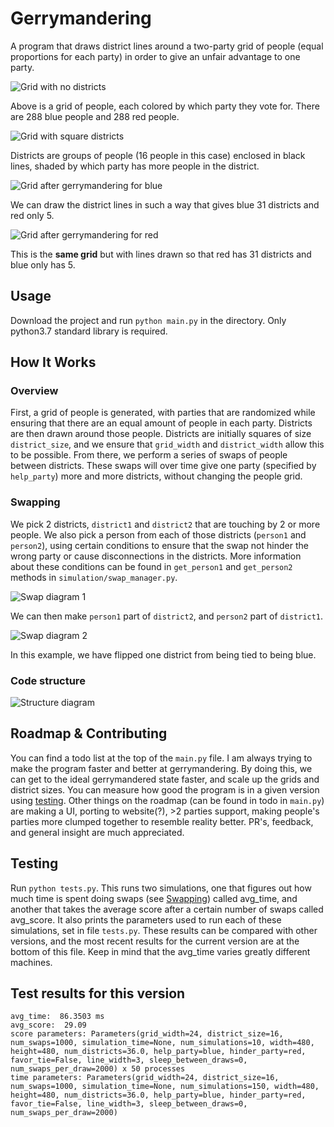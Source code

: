 # Gerrymandering
A program that draws district lines around a two-party grid of people (equal proportions for each party) in order to
give an unfair advantage to one party.

![Grid with no districts](images/no_districts.png)

Above is a grid of people, each colored by which party they vote for. There are 288 blue people and 288 red people.

![Grid with square districts](images/square_districts.png)

Districts are groups of people (16 people in this case) enclosed in black lines, shaded by which party has more people
in the district.

![Grid after gerrymandering for blue](images/gerrymandered_for_blue.png)

We can draw the district lines in such a way that gives blue 31 districts and red only 5.

![Grid after gerrymandering for red](images/gerrymandered_for_red.png)

This is the **same grid** but with lines drawn so that red has 31 districts and blue only has 5.

## Usage
Download the project and run `python main.py` in the directory. Only python3.7 standard library is required.

## How It Works
### Overview
First, a grid of people is generated, with parties that are randomized while ensuring that there are an equal amount of
people in each party. Districts are then drawn around those people. Districts are initially squares of size
`district_size`, and we ensure that `grid_width` and `district_width` allow this to be possible. From there, we perform
a series of swaps of people between districts. These swaps will over time give one party (specified by `help_party`)
more and more districts, without changing the people grid.

### Swapping
We pick 2 districts, `district1` and `district2` that are touching by 2 or more people. We also pick a person from each
of those districts (`person1` and `person2`), using certain conditions to ensure that the swap not hinder the wrong
party or cause disconnections in the districts. More information about these conditions can be found in `get_person1`
and `get_person2` methods in `simulation/swap_manager.py`.

![Swap diagram 1](images/swap_diagram1.png)

We can then make `person1` part of `district2`, and `person2` part of `district1`. 

![Swap diagram 2](images/swap_diagram2.png)

In this example, we have flipped one district from being tied to being blue.

### Code structure
![Structure diagram](images/code_structure.png)

## Roadmap & Contributing
You can find a todo list at the top of the `main.py` file. I am always trying to make the program faster and better at
gerrymandering. By doing this, we can get to the ideal gerrymandered state faster, and scale up the grids and district
sizes. You can measure how good the program is in a given version using [testing](##testing). Other things on the
roadmap (can be found in todo in `main.py`) are making a UI, porting to website(?), >2 parties support, making people's
parties more clumped together to resemble reality better. PR's, feedback, and general insight are much appreciated.

## Testing
Run `python tests.py`. This runs two simulations, one that figures out how much time is spent doing swaps (see
[Swapping](###swapping)) called avg_time, and another that takes the average score after a certain number of swaps
called avg_score. It also prints the parameters used to run each of these simulations, set in file `tests.py`. These
results can be compared with other versions, and the most recent results for the current version are at the bottom of
this file. Keep in mind that the avg_time varies greatly different machines.

## Test results for this version
```
avg_time:  86.3503 ms
avg_score:  29.09
score parameters: Parameters(grid_width=24, district_size=16, num_swaps=1000, simulation_time=None, num_simulations=10, width=480, height=480, num_districts=36.0, help_party=blue, hinder_party=red, favor_tie=False, line_width=3, sleep_between_draws=0, num_swaps_per_draw=2000) x 50 processes
time parameters: Parameters(grid_width=24, district_size=16, num_swaps=1000, simulation_time=None, num_simulations=150, width=480, height=480, num_districts=36.0, help_party=blue, hinder_party=red, favor_tie=False, line_width=3, sleep_between_draws=0, num_swaps_per_draw=2000)
```
